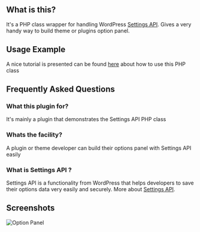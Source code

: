 What is this?
---------------

It's a PHP class wrapper for handling WordPress [Settings API](http://codex.wordpress.org/Settings_API). Gives a very handy way to build theme or plugins option panel.

Usage Example
---------------

A nice tutorial is presented can be found [here](http://tareq.wedevs.com/2012/06/wordpress-settings-api-php-class/) about how to use this PHP class

Frequently Asked Questions
---------------

### What this plugin for?

It's mainly a plugin that demonstrates the Settings API PHP class

### Whats the facility?

A plugin or theme developer can build their options panel with Settings API easily

### What is Settings API ?

Settings API is a functionality from WordPress that helps developers to save their options data very easily and securely.
More about [Settings API](http://codex.wordpress.org/Settings_API).

Screenshots
----------------------

![Option Panel](https://github.com/tareq1988/wordpress-settings-api-class/raw/master/screenshot-1.png "The options panel build on the fly using the PHP Class")